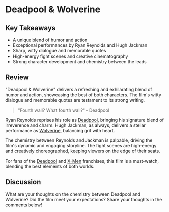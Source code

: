 # Deadpool & Wolverine

## Key Takeaways

- A unique blend of humor and action
- Exceptional performances by Ryan Reynolds and Hugh Jackman
- Sharp, witty dialogue and memorable quotes
- High-energy fight scenes and creative cinematography
- Strong character development and chemistry between the leads

## Review

"Deadpool & Wolverine" delivers a refreshing and exhilarating blend of humor and action, showcasing the best of both
characters. The film's witty dialogue and memorable quotes are testament to its strong writing.

> "Fourth wall? What fourth wall?" - Deadpool

Ryan Reynolds reprises his role as [Deadpool](https://en.wikipedia.org/wiki/Deadpool_(character)), bringing his
signature blend of irreverence and charm. Hugh Jackman, as always, delivers a stellar performance
as [Wolverine](https://en.wikipedia.org/wiki/Wolverine_(character)), balancing grit with heart.

The chemistry between Reynolds and Jackman is palpable, driving the film's dynamic and engaging storyline. The fight
scenes are high-energy and creatively choreographed, keeping viewers on the edge of their seats.

For fans of the [Deadpool](https://www.imdb.com/title/tt1431045/) and [X-Men](https://www.imdb.com/title/tt0120903/)
franchises, this film is a must-watch, blending the best elements of both worlds.

## Discussion

What are your thoughts on the chemistry between Deadpool and Wolverine? Did the film meet your expectations? Share your
thoughts in the comments below!
